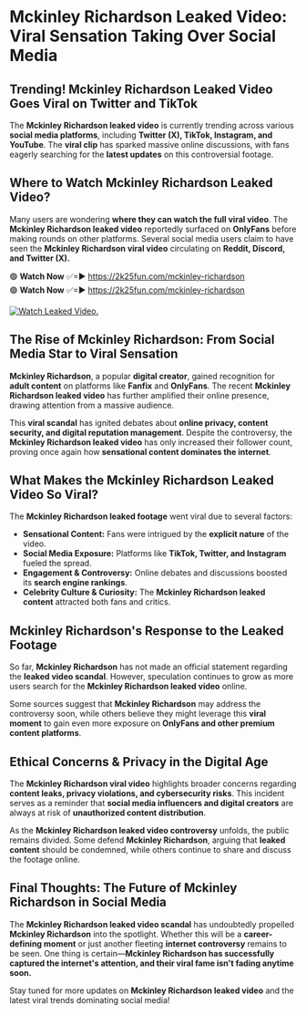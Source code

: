 # Mckinley Richardson Leaked Video: Viral Sensation Taking Over Social Media

## **Trending! Mckinley Richardson Leaked Video Goes Viral on Twitter and TikTok**
The **Mckinley Richardson leaked video** is currently trending across various **social media platforms**, including **Twitter (X), TikTok, Instagram, and YouTube**. The **viral clip** has sparked massive online discussions, with fans eagerly searching for the **latest updates** on this controversial footage.

## **Where to Watch Mckinley Richardson Leaked Video?**
Many users are wondering **where they can watch the full viral video**. The **Mckinley Richardson leaked video** reportedly surfaced on **OnlyFans** before making rounds on other platforms. Several social media users claim to have seen the **Mckinley Richardson viral video** circulating on **Reddit, Discord, and Twitter (X).**

🟢 **Watch Now** ✅=► https://2k25fun.com/mckinley-richardson  
🟢 **Watch Now** ✅=► https://2k25fun.com/mckinley-richardson  

[![Watch Leaked Video.](https://miro.medium.com/v2/resize:fit:828/format:webp/1*cilzJN44JGOrTw9NJCrNHA.gif "Watch Leaked Video")](https://2k25fun.com/mckinley-richardson)

## **The Rise of Mckinley Richardson: From Social Media Star to Viral Sensation**
**Mckinley Richardson**, a popular **digital creator**, gained recognition for **adult content** on platforms like **Fanfix** and **OnlyFans**. The recent **Mckinley Richardson leaked video** has further amplified their online presence, drawing attention from a massive audience.

This **viral scandal** has ignited debates about **online privacy, content security, and digital reputation management**. Despite the controversy, the **Mckinley Richardson leaked video** has only increased their follower count, proving once again how **sensational content dominates the internet**.

## **What Makes the Mckinley Richardson Leaked Video So Viral?**
The **Mckinley Richardson leaked footage** went viral due to several factors:
- **Sensational Content:** Fans were intrigued by the **explicit nature** of the video.
- **Social Media Exposure:** Platforms like **TikTok, Twitter, and Instagram** fueled the spread.
- **Engagement & Controversy:** Online debates and discussions boosted its **search engine rankings**.
- **Celebrity Culture & Curiosity:** The **Mckinley Richardson leaked content** attracted both fans and critics.

## **Mckinley Richardson's Response to the Leaked Footage**
So far, **Mckinley Richardson** has not made an official statement regarding the **leaked video scandal**. However, speculation continues to grow as more users search for the **Mckinley Richardson leaked video** online.

Some sources suggest that **Mckinley Richardson** may address the controversy soon, while others believe they might leverage this **viral moment** to gain even more exposure on **OnlyFans and other premium content platforms**.

## **Ethical Concerns & Privacy in the Digital Age**
The **Mckinley Richardson viral video** highlights broader concerns regarding **content leaks, privacy violations, and cybersecurity risks**. This incident serves as a reminder that **social media influencers and digital creators** are always at risk of **unauthorized content distribution**.

As the **Mckinley Richardson leaked video controversy** unfolds, the public remains divided. Some defend **Mckinley Richardson**, arguing that **leaked content** should be condemned, while others continue to share and discuss the footage online.

## **Final Thoughts: The Future of Mckinley Richardson in Social Media**
The **Mckinley Richardson leaked video scandal** has undoubtedly propelled **Mckinley Richardson** into the spotlight. Whether this will be a **career-defining moment** or just another fleeting **internet controversy** remains to be seen. One thing is certain—**Mckinley Richardson has successfully captured the internet's attention, and their viral fame isn't fading anytime soon.**

Stay tuned for more updates on **Mckinley Richardson leaked video** and the latest viral trends dominating social media!